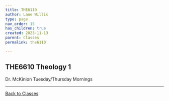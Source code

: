 ```yaml
---
title: THE6110
author: Lane Willis
type: page
nav_order: 15
has_children: true
created: 2023-11-13
parent: Classes
permalink: the6110

---
```


## THE6610 Theology 1

Dr. McKinion
Tuesday/Thursday Mornings

---

[Back to Classes](/notes/classes)